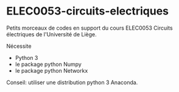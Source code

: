 # ELEC0053-circuits-electriques

Petits morceaux de codes en support du cours ELEC0053 Circuits électriques de l'Université de Liège.

Nécessite 
* Python 3
* le package python Numpy
* le package python Networkx

Conseil: utiliser une distribution python 3 Anaconda.
